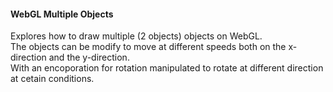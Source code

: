 #### WebGL Multiple Objects

Explores how to draw multiple (2 objects) objects on WebGL.<br>
The objects can be modify to move at different speeds both on the x-direction and the y-direction.<br>
With an encoporation for rotation manipulated to rotate at different direction at cetain conditions.
